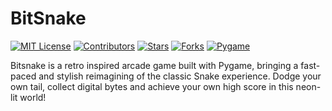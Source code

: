 [MIT-license-url]: https://github.com/pedromst2000/BitSnake/blob/master/LICENSE
[MIT-shield]: https://img.shields.io/badge/License-MIT-green.svg
[Contributors]: https://github.com/pedromst2000/BitSnake/graphs/contributors
[Contributors-shield]: https://img.shields.io/badge/Contributors-1-orange.svg
[Stars]: https://github.com/pedromst2000/BitSnake/stargazers
[Stars-shield]: https://img.shields.io/badge/Stars-0-yellow.svg
[Forks]: https://github.com/pedromst2000/BitSnake/network/members
[Forks-shield]: https://img.shields.io/badge/Forks-0-blue.svg
[pygame]: https://www.pygame.org/
[pygame-shield]: https://img.shields.io/badge/Pygame-2.0.1-darkgreen.svg

# BitSnake

[![MIT License][MIT-shield]][MIT-license-url]
[![Contributors][Contributors-shield]][Contributors]
[![Stars][Stars-shield]][Stars]
[![Forks][Forks-shield]][Forks]
[![Pygame][pygame-shield]][pygame]

Bitsnake is a retro inspired arcade game built with Pygame, bringing a fast-paced and stylish reimagining of the classic Snake experience. Dodge your own tail, collect digital bytes and achieve your own high score in this neon-lit world!
